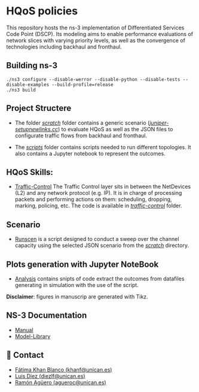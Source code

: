 # HQoS policies 
This repository hosts the ns-3 implementation of Differentiated Services Code Point (DSCP). Its modeling aims to enable performance evaluations of network slices with varying priority levels, as well as the convergence of technologies including backhaul and fronthaul.

## Building ns-3
```
./ns3 configure --disable-werror --disable-python --disable-tests --disable-examples --build-profile=release
./ns3 build
```
## Project Structere
- The folder [_scratch_](./ns-allinone-3.39/ns-3.39/scratch/) folder contains a generic scenario ([_juniper-setupnewlinks.cc_](./ns-allinone-3.39/ns-3.39/scratch/juniper-setupnewlinks.cc)) to evaluate HQoS as well as the JSON files to configurate traffic flows from backhaul and fronthaul.

- The [_scripts_](./ns-allinone-3.39/ns-3.39/scripts/) folder contains scripts needed to run different topologies. It also contains a Jupyter notebook to represent the outcomes.

## HQoS Skills:
- [Traffic-Control](https://www.nsnam.org/docs/models/html/traffic-control.html) The Traffic Control layer sits in between the NetDevices (L2) and any network protocol (e.g. IP). It is in charge of processing packets and performing actions on them: scheduling, dropping, marking, policing, etc. The code is available in [_traffic-control_](./ns-allinone-3.39/ns-3.39/src/traffic-control/) folder.


## Scenario
- [Runscen](./ns-allinone-3.39/ns-3.39/scripts/runscen.py)  is a script designed to conduct a sweep over the channel capacity using the selected JSON scenario from the [_scratch_](./ns-allinone-3.39/ns-3.39/scratch/) directory.

## Plots generation with Jupyter NoteBook
- [Analysis](./ns-allinone-3.39/ns-3.39/scripts/Analysis.ipynb) contains snipts of code extract the outcomes from datafiles generating in simulation with the use of the script.

__Disclaimer__: figures in manuscrip are generated with Tikz.

## NS-3 Documentation

-  [Manual](https://www.nsnam.org/docs/release/3.39/manual/html/index.html) 
-  [Model-Library](https://www.nsnam.org/docs/release/3.39/models/html/index.html)


## :envelope_with_arrow:  Contact 
* [Fátima Khan Blanco (khanf@unican.es)](mailto:khanf@unican.es)
* [Luis Diez (diezlf@unican.es)](mailto:diezlf@unican.es)
* [Ramón Agüero (agueroc@unican.es)](mailto:agueroc@unican.es)